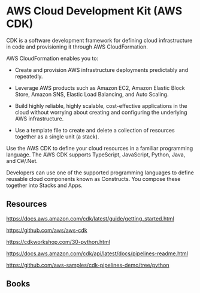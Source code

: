 # AWS Cloud Development Kit (AWS CDK)

CDK is a software development framework for defining cloud infrastructure in code and provisioning it through AWS CloudFormation.

AWS CloudFormation enables you to:

- Create and provision AWS infrastructure deployments predictably and repeatedly.

- Leverage AWS products such as Amazon EC2, Amazon Elastic Block Store, Amazon SNS, Elastic Load Balancing, and Auto Scaling.

- Build highly reliable, highly scalable, cost-effective applications in the cloud without worrying about creating and configuring the underlying AWS infrastructure.

- Use a template file to create and delete a collection of resources together as a single unit (a stack).

Use the AWS CDK to define your cloud resources in a familiar programming language. The AWS CDK supports TypeScript, JavaScript, Python, Java, and C#/.Net.

Developers can use one of the supported programming languages to define reusable cloud components known as Constructs. You compose these together into Stacks and Apps.




## Resources

https://docs.aws.amazon.com/cdk/latest/guide/getting_started.html

https://github.com/aws/aws-cdk

https://cdkworkshop.com/30-python.html

https://docs.aws.amazon.com/cdk/api/latest/docs/pipelines-readme.html

https://github.com/aws-samples/cdk-pipelines-demo/tree/python


## Books

